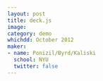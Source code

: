 ```yaml
---
layout: post
title: deck.js
image:
category: demo 
whichdd: October 2012
maker:
- name: Ponizil/Byrd/Kaliski
  school: NYU
  twitter: false
---
```


